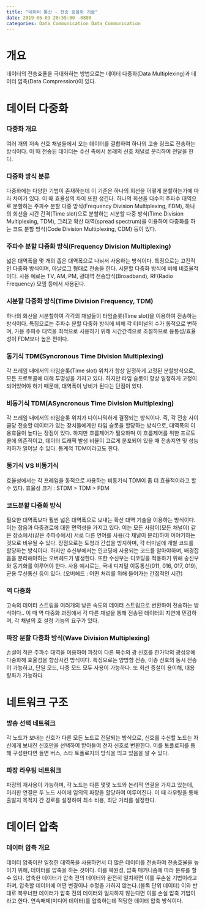 ```yaml
---
title: "데이터 통신 - 전송 효율화 기술"
date: 2019-06-03 20:55:00 -0800
categories: Data Communication Data_Communication
---
```


# 개요
데이터의 전송효율을 극대화하는 방법으로는 데이터 다중화(Data Multiplexing)과 데이터 압축(Data Compression)이 있다.


# 데이터 다중화
### 다중화 개요
여러 개의 저속 신호 채널들에서 오는 데이터를 결합하여 하나의 고솔 링크로 전송하는 방식이다. 
이 때 전송된 데이터는 수신 측에서 본래의 신호 채널로 분리하여 전달을 한다.

### 다중화 방식 분류
다중화에는 다양한 기법이 존재하는데 이 기준은 하나의 회선을 어떻게 분할하는가에 따라 차이가 있다. 이 때 효율성의 차이 또한 생긴다.
하나의 회선을 다수의 주파수 대역으로 분할하는 주파수 분할 다중 방식(Frequency Division Multiplexing, FDM), 하나의 회선을 시간 간격(Time slot)으로
분할하는 시분할 다중 방식(Time Division Multiplexing, TDM), 그리고 확산 대역(spread spectrum)을 이용하여 다중화를 하는 코드 분할 방식(Code Division Multiplexing, CDM) 등이 있다.

### 주파수 분할 다중화 방식(Frequency Division Multiplexing)
넓은 대역폭을 몇 개의 좁은 대역폭으로 나눠서 사용하는 방식이다. 특징으로는 고전적인 다중화 방식이며, 아날로그 형태로 전송을 한다.
시분할 다중화 방식에 비해 비효율적이다.
사용 예로는 TV, AM, PM, 광대역 전송방식(Broadband), RF(Radio Frequency) 모뎀 등에서 사용된다.

### 시분할 다중화 방식(Time Division Frequency, TDM)
하나의 회선을 시분할하여 각각의 채널들이 타임슬롯(Time slot)을 이용하여 전송하는 방식이다. 특징으로는 주파수 분할 다중화 방식에 비해 각 터미널의 수가 동적으로 변하며,
가용 주파수 대역을 최적으로 사용하기 위해 시간간격으로 조절하므로 융통성/효율성이 FDM보다 높은 편이다.

### 동기식 TDM(Syncronous Time Division Multiplexing)
각 프레임 내에서의 타임슬롯(Time slot) 위치가 항상 일정하게 고정된 분할방식으로, 모든 프로토콜에 대해 투명성을 가지고 있다. 하지만 타임 슬롯이 항상 일정하게 고정이 되어있어야 하기 때문에,
대역폭이 낭비가 된다는 단점이 있다.

### 비동기식 TDM(ASyncronous Time Division Multiplexing)
각 프레임 내에서의 타임슬롯 위치가 다이나믹하게 결정되는 방식이다. 즉, 각 전송 사이클당 전송할 데이터가 있는 장치들에게만 타임 슬롯을 할당하는 방식으로,
대역폭의 이용효율이 높다는 장점이 있다. 하지만 흐름제어가 필요하며 이 흐름제어를 위한 프로토콜에 의존적이고, 데이터 트래픽 발생 비율이 고르게 분포되어 있을 때 
전송지연 및 성능저하가 일어날 수 있다. 통계적 TDM이라고도 한다.

### 동기식 VS 비동기식
효율성에서는 각 프레임을 동적으로 사용하는 비동기식 TDM이 좀 더 효율적이라고 할 수 있다.
효율성 크기 : STDM > TDM > FDM

### 코드분할 다중화 방식
필요한 대역폭보다 훨씬 넓은 대역폭으로 보내는 확산 대역 기술을 이용하는 방식이다. 이는 잡음과 다중경로에 대한 면역성을 가지고 있다.
이는 모든 사람이(모든 채널이) 같은 장소에서(같은 주파수에서) 서로 다른 언어를 사용(각 채널이 분리)하여 이야기하는 것으로 비유될 수 있다.
장점으로는 도청과 간섭을 방지하며, 각 터미널에 개별 코드를 할당하는 방식이다. 하지만 수신부에서는 인코딩에 사용되는 코드를 알아야하며,
배경잡음을 분리해야하는 오버헤드가 발생한다. 또한 수신부는 디코딩을 적용하기 위해 송신부와 동기화를 이루어야 한다.
사용 예시로는, 국내 디지털 이동통신(011, 016, 017, 019), 군용 무선통신 등이 있다.
(오버헤드 : 어떤 처리를 위해 들어가는 간접적인 시간)

### 역 다중화
고속의 데이터 스트림을 여러개의 낮은 속도의 데이터 스트림으로 변환하여 전송하는 방식이다.. 이 때 역 다중화 과정에서 각 다른 채널을 통해 전송된 데이터의 지연에 민감하며,
각 채널의 호 설정 기능의 요구가 있다.

### 파장 분할 다중화 방식(Wave Division Multiplexing)
손설이 적은 주파수 대역을 이용하여 파장이 다른 복수의 광 신호를 한가닥의 광섬유에 다중화해 효율성을 향상시킨 방식이다.
특징으로는 양방향 전송, 이종 신호의 동시 전송이 가능하고, 단일 모드, 다중 모드 모두 사용이 가능하다.
또 회선 증설이 용이해, 대용량화가 가능하다.

# 네트워크 구조

### 방송 선택 네트워크
각 노드가 보내는 신호가 다른 모든 노드로 전달되는 방식으로, 신호를 수신할 노드는 자신에게 보내진 신호만을 선택하여 받아들여 전자 신호로 변환한다.
이를 토폴로지를 통해 구성한다면 들면 버스, 스타 토폴로지의 방식을 띄고 있음을 알 수 있다.

### 파장 라우팅 네트워크
파장의 재사용이 가능하며, 각 노드는 다른 몇몇 노드와 논리적 연결을 가지고 있는데, 이러한 연결은 두 노드 사이에 임의의 파장을 할당하여 이루어진다.
이 때 라우팅을 통해 출발지 목적지 간 경로를 설정하여 최소 비용, 최단 거리를 설정한다.

# 데이터 압축
### 데이터 압축 개요
데이터 압축이란 일정한 대역폭을 사용하면서 더 많은 데이터를 전송하여 전송효율을 높이기 위해, 데이터를 압축을 하는 것이다.
이를 복원성, 압축 매커니즘에 따라 분류를 할 수 있다. 압축한 데이터가 압축 전의 데이터와 완전히 일치하면 이를 무손실 기법이라고 하며, 
압축할 데이터에 어떤 변경이나 수정을 가하지 않는다.(블록 단위 데이터) 이와 반대로 복우너한 데이터가 압축 전의 데이터와 일치하지 않는다면 이를 손실 압축 기법이라고 한다.
연속매체(미디어 데이터)를 압축하는데 적당한 데이터 압축 방식이다.
